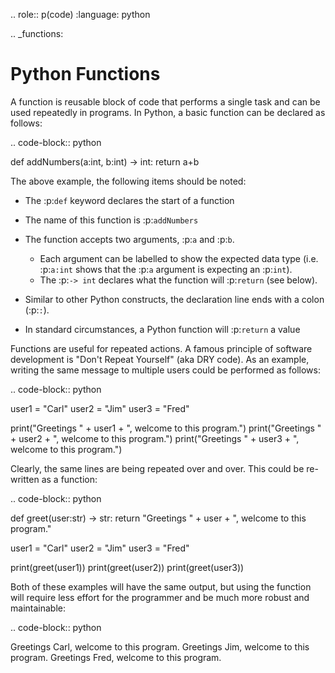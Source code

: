 .. role:: p(code)
   :language: python

.. _functions:

Python Functions
================

A function is reusable block of code that performs a single task and can be used repeatedly in programs.  In Python, a basic function can be declared as follows:

.. code-block:: python

   def addNumbers(a:int, b:int) -> int:
      return a+b

The above example, the following items should be noted:

- The :p:`def` keyword declares the start of a function
- The name of this function is :p:`addNumbers`
- The function accepts two arguments, :p:`a` and :p:`b`.

   - Each argument can be labelled to show the expected data type (i.e. :p:`a:int` shows that the :p:`a` argument is expecting an :p:`int`).
   - The :p:`-> int` declares what the function will :p:`return` (see below).

- Similar to other Python constructs, the declaration line ends with a colon (:p:`:`).
- In standard circumstances, a Python function will :p:`return` a value

Functions are useful for repeated actions.  A famous principle of software development is "Don't Repeat Yourself" (aka DRY code).  As an example, writing the same message to multiple users could be performed as follows:

.. code-block:: python

   user1 = "Carl"
   user2 = "Jim"
   user3 = "Fred"

   print("Greetings " + user1 + ", welcome to this program.")
   print("Greetings " + user2 + ", welcome to this program.")
   print("Greetings " + user3 + ", welcome to this program.")

Clearly, the same lines are being repeated over and over.  This could be re-written as a function:

.. code-block:: python

   def greet(user:str) -> str:
      return "Greetings " + user + ", welcome to this program."

   user1 = "Carl"
   user2 = "Jim"
   user3 = "Fred"

   print(greet(user1))
   print(greet(user2))
   print(greet(user3))

Both of these examples will have the same output, but using the function will require less effort for the programmer and be much more robust and maintainable:

.. code-block:: python

   Greetings Carl, welcome to this program.
   Greetings Jim, welcome to this program.
   Greetings Fred, welcome to this program.